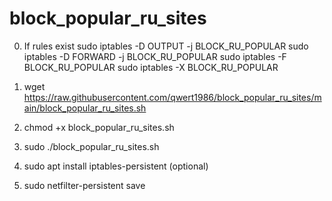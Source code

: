 # block_popular_ru_sites
0. If rules exist
sudo iptables -D OUTPUT -j BLOCK_RU_POPULAR
sudo iptables -D FORWARD -j BLOCK_RU_POPULAR
sudo iptables -F BLOCK_RU_POPULAR
sudo iptables -X BLOCK_RU_POPULAR

1. wget https://raw.githubusercontent.com/qwert1986/block_popular_ru_sites/main/block_popular_ru_sites.sh

2. chmod +x block_popular_ru_sites.sh

3. sudo ./block_popular_ru_sites.sh

4. sudo apt install iptables-persistent (optional)

5. sudo netfilter-persistent save
